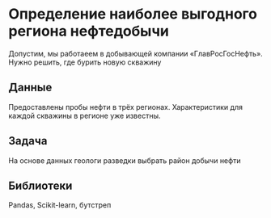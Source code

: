 # Определение наиболее выгодного региона нефтедобычи
Допустим, мы работаеем в добывающей компании «ГлавРосГосНефть». Нужно решить, где бурить новую скважину
## Данные
Предоставлены пробы нефти в трёх регионах. Характеристики для каждой скважины в регионе уже известны. 
## Задача
На основе данных геологи разведки выбрать район добычи нефти
## Библиотеки
Pandas, Scikit-learn, бутстреп
